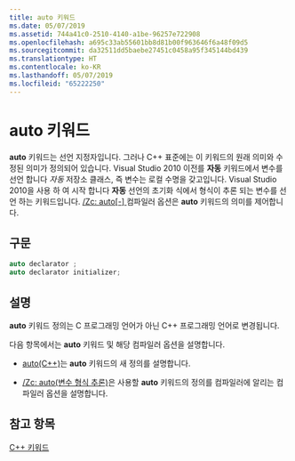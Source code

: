 ```yaml
---
title: auto 키워드
ms.date: 05/07/2019
ms.assetid: 744a41c0-2510-4140-a1be-96257e722908
ms.openlocfilehash: a695c33ab55601bb8d81b00f963646f6a48f09d5
ms.sourcegitcommit: da32511dd5baebe27451c0458a95f345144bd439
ms.translationtype: HT
ms.contentlocale: ko-KR
ms.lasthandoff: 05/07/2019
ms.locfileid: "65222250"
---
```

# <a name="auto-keyword"></a>auto 키워드

**auto** 키워드는 선언 지정자입니다. 그러나 C++ 표준에는 이 키워드의 원래 의미와 수정된 의미가 정의되어 있습니다. Visual Studio 2010 이전를 **자동** 키워드에서 변수를 선언 합니다 *자동* 저장소 클래스, 즉 변수는 로컬 수명을 갖고입니다. Visual Studio 2010을 사용 하 여 시작 합니다 **자동** 선언의 초기화 식에서 형식이 추론 되는 변수를 선언 하는 키워드입니다. [/Zc: auto&#91;-&#93; ](../build/reference/zc-auto-deduce-variable-type.md) 컴파일러 옵션은 **auto** 키워드의 의미를 제어합니다.

## <a name="syntax"></a>구문

```cpp
auto declarator ;
auto declarator initializer;
```

## <a name="remarks"></a>설명

**auto** 키워드 정의는 C 프로그래밍 언어가 아닌 C++ 프로그래밍 언어로 변경됩니다.

다음 항목에서는 **auto** 키워드 및 해당 컴파일러 옵션을 설명합니다.

- [auto(C++)](../cpp/auto-cpp.md)는 **auto** 키워드의 새 정의를 설명합니다.

- [/Zc: auto(변수 형식 추론)](../build/reference/zc-auto-deduce-variable-type.md)은 사용할 **auto** 키워드의 정의를 컴파일러에 알리는 컴파일러 옵션을 설명합니다.

## <a name="see-also"></a>참고 항목

[C++ 키워드](../cpp/keywords-cpp.md)